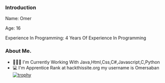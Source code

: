 ### Introduction
Name: Omer

Age: 16

Experience In Programming: 4 Years Of Experience In Programming

### About Me.
- 🧑🏻‍💻 I'm Currently Working With Java,Html,Css,C#,Javascript,C,Python
- 💻 I'm Apprentice Rank at hackthissite.org my username is Omersaban
[![trophy](https://github-profile-trophy.vercel.app/?username=ryo-ma&theme=onedark)](https://github.com/ryo-ma/github-profile-trophy)
